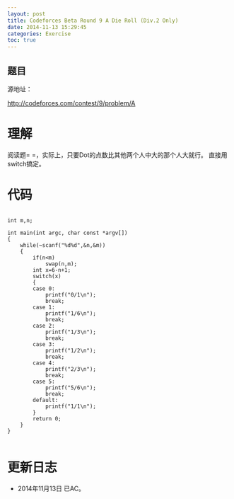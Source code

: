 ```yaml
---
layout: post
title: Codeforces Beta Round 9 A Die Roll (Div.2 Only)
date: 2014-11-13 15:29:45
categories: Exercise
toc: true
---
```

## 题目
源地址：

http://codeforces.com/contest/9/problem/A

# 理解
阅读题= =，实际上，只要Dot的点数比其他两个人中大的那个人大就行。
直接用switch搞定。

<!-- more -->

# 代码

```

int m,n;

int main(int argc, char const *argv[])
{
    while(~scanf("%d%d",&n,&m))
    {
        if(n<m)
            swap(n,m);
        int x=6-n+1;
        switch(x)
        {
        case 0:
            printf("0/1\n");
            break;
        case 1:
            printf("1/6\n");
            break;
        case 2:
            printf("1/3\n");
            break;
        case 3:
            printf("1/2\n");
            break;
        case 4:
            printf("2/3\n");
            break;
        case 5:
            printf("5/6\n");
            break;
        default:
            printf("1/1\n");
        }
        return 0;
    }
}


```

# 更新日志
- 2014年11月13日 已AC。